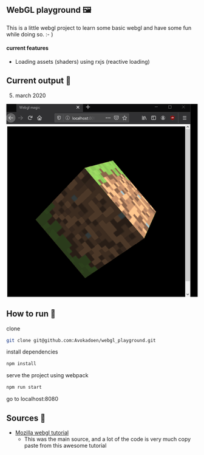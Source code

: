 ## WebGL playground 🖼️
This is a little webgl project to learn some basic webgl and have some fun while doing so. :- )

#### current features
- Loading assets (shaders) using rxjs (reactive loading)

## Current output 👀
5. march 2020

!["cube rotating"](cube_rotate.gif)

## How to run 🚀
clone
```bash
git clone git@github.com:Avokadoen/webgl_playground.git
```

install dependencies
```bash
npm install
```

serve the project using webpack
```bash
npm run start
```

go to localhost:8080 


## Sources 📖
- [Mozilla webgl tutorial](https://developer.mozilla.org/en-US/docs/Web/API/WebGL_API/Tutorial/Getting_started_with_WebGL)
    -   This was the main source, and a lot of the code is very much copy paste from this awesome tutorial